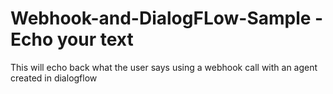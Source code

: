 # Webhook-and-DialogFLow-Sample - Echo your text

This will echo back what the user says using a webhook call with an agent created in dialogflow


